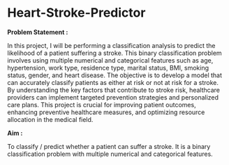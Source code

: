 # Heart-Stroke-Predictor
**Problem Statement :**

In this project, I will be performing a classification analysis to predict the likelihood of a patient suffering a stroke. This binary classification problem involves using multiple numerical and categorical features such as age, hypertension, work type, residence type, marital status, BMI, smoking status, gender, and heart disease. The objective is to develop a model that can accurately classify patients as either at risk or not at risk for a stroke. By understanding the key factors that contribute to stroke risk, healthcare providers can implement targeted prevention strategies and personalized care plans. This project is crucial for improving patient outcomes, enhancing preventive healthcare measures, and optimizing resource allocation in the medical field.

**Aim :**

To classify / predict whether a patient can suffer a stroke.
It is a binary classification problem with multiple numerical and categorical features.

